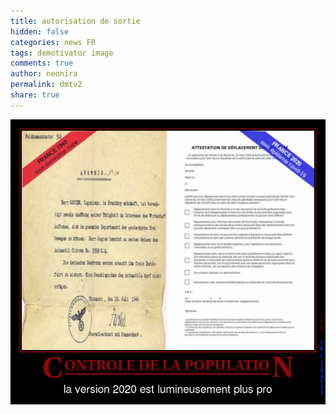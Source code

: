 ```yaml
---
title: autorisation de sortie
hidden: false
categories: news FR
tags: demotivator image
comments: true
author: neonira
permalink: dmtv2
share: true
---
```


![](../images/motiv/papier-ready-d-3.png)
